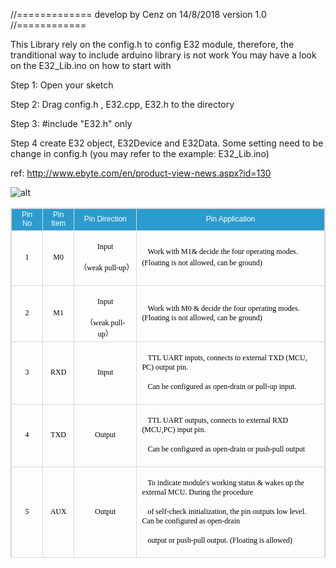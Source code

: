 //=============
	develop by Cenz on 14/8/2018
	version 1.0
//============

This Library rely on the config.h to config E32 module, therefore, the tranditional way to include arduino library is not work
You may have a look on the E32_Lib.ino on how to start with

Step 1: 
Open your sketch

Step 2:
Drag config.h , E32.cpp, E32.h to the directory

Step 3:
#include "E32.h" only

Step 4
create E32 object, E32Device and E32Data.
Some setting need to be change in config.h
(you may refer to the example: E32_Lib.ino)


ref: http://www.ebyte.com/en/product-view-news.aspx?id=130


![alt](http://www.ebyte.com/Uploadfiles/Picture/2018-3-19/20183191049183815.jpg)

<table bordertype="1" style="border-collapse:collapse;" width="100%" height="560PX" bordercolor="#D8D8D8" border="1"><tbody><tr><td style="width:10%;border:1px solid #d8d8d8;text-align:center;" bgcolor="#2d9bcd"><span style="font-family:微软雅黑, &quot;microsoft yahei&quot;;color:#ffffff;"><span style="font-size:12px;font-family:'微软雅黑',sans-serif">Pin No</span><br></span></td><td style="width:10%;border:1px solid #d8d8d8;text-align:center;" bgcolor="#2d9bcd"><span style="font-family:微软雅黑, &quot;microsoft yahei&quot;;color:#ffffff;"><span style="font-size:12px;font-family:'微软雅黑',sans-serif">Pin Item</span></span></td><td style="width:20%;border:1px solid #d8d8d8;text-align:center;" bgcolor="#2d9bcd"><span style="font-family:微软雅黑, &quot;microsoft yahei&quot;;color:#ffffff;"><span style="font-size:12px;font-family:'微软雅黑',sans-serif">Pin Direction</span></span></td><td style="width:60%;border:1px solid #d8d8d8;text-align:center;" bgcolor="#2d9bcd"><span style="font-family:微软雅黑, &quot;microsoft yahei&quot;;color:#ffffff;"><span style="font-size:12px;font-family:'微软雅黑',sans-serif">Pin Application</span></span><br></td></tr><tr><td style="width:10%;border:1px solid #d8d8d8;text-align:center;"><span style="font-family:微软雅黑, &quot;microsoft yahei&quot;;font-size:12px;color:#000000;">1</span></td><td style="width:10%;border:1px solid #d8d8d8;text-align:center;"><span style="font-family:微软雅黑, &quot;microsoft yahei&quot;;font-size:12px;color:#000000;">M0<br></span></td><td style="width:20%;border:1px solid #d8d8d8;text-align:center;"><p><span style="font-family:微软雅黑, &quot;microsoft yahei&quot;;font-size:12px;color:#000000;">Input</span></p><p><span style="font-family:微软雅黑, &quot;microsoft yahei&quot;;font-size:12px;color:#000000;">（weak pull-up）</span></p></td><td style="width:60%;border:1px solid #d8d8d8;"><span style="font-family:微软雅黑, &quot;microsoft yahei&quot;;font-size:12px;color:#000000;"> &nbsp; &nbsp;</span><span style="font-family:微软雅黑, &quot;microsoft yahei&quot;;font-size:12px;color:#000000;">Work with M1&amp; decide the four operating modes. </span><span style="font-family:微软雅黑, &quot;microsoft yahei&quot;;font-size:12px;color:#000000;">(Floating is not allowed, can be ground)</span><span style="font-family:微软雅黑, &quot;microsoft yahei&quot;;color:#000000;"><br></span></td></tr><tr><td style="width:10%;border:1px solid #d8d8d8;text-align:center;"><span style="font-family:微软雅黑, &quot;microsoft yahei&quot;;font-size:12px;color:#000000;">2</span></td><td style="width:10%;border:1px solid #d8d8d8;text-align:center;"><span style="font-family:微软雅黑, &quot;microsoft yahei&quot;;font-size:12px;color:#000000;">M1</span></td><td style="width:20%;border:1px solid #d8d8d8;text-align:center;"><span style="text-align:center;font-family:微软雅黑, &quot;microsoft yahei&quot;;color:#000000;"></span><p style="text-align:center"><span style="font-family:微软雅黑, &quot;microsoft yahei&quot;;font-size:12px;color:#000000;">Input</span></p><span style="font-size:10px;font-family:'微软雅黑',sans-serif"><span style="font-family:微软雅黑, &quot;microsoft yahei&quot;;font-size:12px;color:#000000;">（</span><span style="font-family:微软雅黑, &quot;microsoft yahei&quot;;font-size:12px;color:#000000;">weak pull-up）</span></span><br></td><td style="width:60%;border:1px solid #d8d8d8;"><span style="font-family:微软雅黑, &quot;microsoft yahei&quot;;font-size:12px;color:#000000;"> &nbsp; &nbsp;</span><span style="font-size:10px;font-family:'微软雅黑',sans-serif"><span style="font-family:微软雅黑, &quot;microsoft yahei&quot;;font-size:12px;color:#000000;">Work with M0 &amp; decide the four operating modes. </span><span style="font-family:微软雅黑, &quot;microsoft yahei&quot;;font-size:12px;color:#000000;">(Floating is not allowed, can be ground)</span></span><br></td></tr><tr><td style="width:10%;border:1px solid #d8d8d8;text-align:center;"><span style="font-family:微软雅黑, &quot;microsoft yahei&quot;;font-size:12px;color:#000000;">3</span></td><td style="width:10%;border:1px solid #d8d8d8;text-align:center;"><span style="font-family:微软雅黑, &quot;microsoft yahei&quot;;font-size:12px;color:#000000;">RXD</span></td><td style="width:20%;border:1px solid #d8d8d8;text-align:center;"><span style="text-align:center;font-family:微软雅黑, &quot;microsoft yahei&quot;;color:#000000;"><span style="font-family:微软雅黑, &quot;microsoft yahei&quot;;font-size:12px;color:#000000;">Input</span></span><br></td><td style="width:60%;border:1px solid #d8d8d8;"><p><span style="font-family:微软雅黑, &quot;microsoft yahei&quot;;color:#000000;"><span style="font-family:微软雅黑, &quot;microsoft yahei&quot;;font-size:12px;color:#000000;"> &nbsp; &nbsp;</span><span style="font-family:微软雅黑, &quot;microsoft yahei&quot;;font-size:12px;color:#000000;">TTL UART inputs, connects to external TXD (MCU, PC) output pin. <br></span></span></p><p><span style="font-family:微软雅黑, &quot;microsoft yahei&quot;;color:#000000;"><span style="font-family:微软雅黑, &quot;microsoft yahei&quot;;font-size:12px;color:#000000;"> &nbsp; &nbsp;Can be configured as open-drain or pull-up input.</span></span></p></td></tr><tr><td style="width:10%;border:1px solid #d8d8d8;text-align:center;"><span style="font-family:微软雅黑, &quot;microsoft yahei&quot;;font-size:12px;color:#000000;">4</span></td><td style="width:10%;border:1px solid #d8d8d8;text-align:center;"><span style="font-family:微软雅黑, &quot;microsoft yahei&quot;;font-size:12px;color:#000000;">TXD</span></td><td style="width:20%;border:1px solid #d8d8d8;text-align:center;"><span style="text-align:center;font-family:微软雅黑, &quot;microsoft yahei&quot;;color:#000000;"><span style="font-family:微软雅黑, &quot;microsoft yahei&quot;;font-size:12px;color:#000000;">Output</span></span><br></td><td style="width:60%;border:1px solid #d8d8d8;"><p><span style="font-family:微软雅黑, &quot;microsoft yahei&quot;;color:#000000;"><span style="font-family:微软雅黑, &quot;microsoft yahei&quot;;font-size:12px;color:#000000;"> &nbsp; &nbsp;</span><span style="font-family:微软雅黑, &quot;microsoft yahei&quot;;font-size:12px;color:#000000;">TTL UART outputs, connects to external RXD (MCU,PC) input pin. <br></span></span></p><p><span style="font-family:微软雅黑, &quot;microsoft yahei&quot;;color:#000000;"><span style="font-family:微软雅黑, &quot;microsoft yahei&quot;;font-size:12px;color:#000000;"> &nbsp; &nbsp;Can be configured as open-drain or push-pull output</span></span></p></td></tr><tr><td style="width:10%;border:1px solid #d8d8d8;text-align:center;"><span style="font-family:微软雅黑, &quot;microsoft yahei&quot;;font-size:12px;color:#000000;">5</span></td><td style="width:10%;border:1px solid #d8d8d8;text-align:center;"><span style="font-family:微软雅黑, &quot;microsoft yahei&quot;;font-size:12px;color:#000000;">AUX</span></td><td style="width:20%;border:1px solid #d8d8d8;text-align:center;"><span style="text-align:center;font-family:微软雅黑, &quot;microsoft yahei&quot;;color:#000000;"><span style="font-family:微软雅黑, &quot;microsoft yahei&quot;;font-size:12px;color:#000000;">Output </span></span><br></td><td style="width:60%;border:1px solid #d8d8d8;"><p><span style="font-family:微软雅黑, &quot;microsoft yahei&quot;;font-size:12px;color:#000000;"> &nbsp; &nbsp;To indicate module</span><span style="font-size:10px;font-family:'微软雅黑',sans-serif">'<span><span style="font-family:微软雅黑, &quot;microsoft yahei&quot;;font-size:12px;color:#000000;">s working status &amp; wakes up the external MCU. During the procedure <br></span></span></span></p><p><span style="font-size:10px;font-family:'微软雅黑',sans-serif"><span><span style="font-family:微软雅黑, &quot;microsoft yahei&quot;;font-size:12px;color:#000000;"> &nbsp; &nbsp;of self-check initialization, the pin outputs low level. Can be configured as open-drain <br></span></span></span></p><p><span style="font-size:10px;font-family:'微软雅黑',sans-serif"><span><span style="font-family:微软雅黑, &quot;microsoft yahei&quot;;font-size:12px;color:#000000;"> &nbsp; &nbsp;output or push-pull output. </span><span style="font-family:微软雅黑, &quot;microsoft yahei&quot;;font-size:12px;color:#000000;">(Floating is allowed)</span></span></span></p></td></tr><tr><td style="width:10%;border:1px solid #d8d8d8;text-align:center;"><span style="font-family:微软雅黑, &quot;microsoft yahei&quot;;font-size:12px;color:#000000;">6</span></td><td style="width:10%;border:1px solid #d8d8d8;text-align:center;"><span style="font-family:微软雅黑, &quot;microsoft yahei&quot;;font-size:12px;color:#000000;">VCC</span></td><td style="width:20%;border:1px solid #d8d8d8;text-align:center;"><span style="font-family:微软雅黑, 'microsoft yahei';color:#000000;"><span style="font-family:微软雅黑, &quot;microsoft yahei&quot;;font-size:12px;color:#000000;">Input</span></span></td><td style="width:60%;border:1px solid #d8d8d8;"><span style="font-family:微软雅黑, &quot;microsoft yahei&quot;;color:#000000;"><span style="font-family:微软雅黑, &quot;microsoft yahei&quot;;font-size:12px;color:#000000;"> &nbsp; &nbsp;</span><span style="font-family:微软雅黑, &quot;microsoft yahei&quot;;font-size:12px;color:#000000;">Power supply 3.3V~5.2V DC</span><br></span></td></tr><tr><td style="width:10%;border:1px solid #d8d8d8;text-align:center;"><span style="font-family:微软雅黑, &quot;microsoft yahei&quot;;font-size:12px;color:#000000;">7</span></td><td style="width:10%;border:1px solid #d8d8d8;text-align:center;"><span style="font-family:微软雅黑, &quot;microsoft yahei&quot;;font-size:12px;color:#000000;">GND</span></td><td style="width:20%;border:1px solid #d8d8d8;text-align:center;"><span style="font-family:微软雅黑, 'microsoft yahei';color:#000000;"><span style="font-family:微软雅黑, &quot;microsoft yahei&quot;;font-size:12px;color:#000000;">Input</span></span></td><td style="width:60%;border:1px solid #d8d8d8;"><span style="font-family:微软雅黑, &quot;microsoft yahei&quot;;color:#000000;"><span style="font-family:微软雅黑, &quot;microsoft yahei&quot;;font-size:12px;color:#000000;"> &nbsp; &nbsp;</span><span style="font-family:微软雅黑, &quot;microsoft yahei&quot;;font-size:12px;color:#000000;">Ground</span></span></td></tr><tr><td style="width:10%;border:1px solid #d8d8d8;text-align:center;"><span style="font-family:微软雅黑, &quot;microsoft yahei&quot;;font-size:12px;color:#000000;">8</span></td><td style="width:10%;border:1px solid #d8d8d8;text-align:center;"><span style="font-family:微软雅黑, &quot;microsoft yahei&quot;;font-size:12px;color:#000000;"><span style="font-family:微软雅黑, &quot;microsoft yahei&quot;;text-align:center;color:#000000;"><span style="font-family:微软雅黑, &quot;microsoft yahei&quot;;font-size:12px;color:#000000;">Fixing hole</span></span></span></td><td style="width:20%;border:1px solid #d8d8d8;text-align:center;"><br></td><td style="width:60%;border:1px solid #d8d8d8;"><span style="font-family:微软雅黑, &quot;microsoft yahei&quot;;text-align:center;color:#000000;"><span style="text-align:center;font-family:微软雅黑, &quot;microsoft yahei&quot;;font-size:12px;color:#000000;"> &nbsp; &nbsp;</span><span style="font-family:微软雅黑, &quot;microsoft yahei&quot;;font-size:12px;color:#000000;">Fixing hole</span></span><br></td></tr><tr><td style="width:10%;border:1px solid #d8d8d8;text-align:center;"><span style="font-family:微软雅黑, &quot;microsoft yahei&quot;;font-size:12px;color:#000000;">9</span></td><td style="width:10%;border:1px solid #d8d8d8;text-align:center;"><span style="font-family:微软雅黑, &quot;microsoft yahei&quot;;text-align:center;color:#000000;"><span style="font-family:微软雅黑, &quot;microsoft yahei&quot;;font-size:12px;color:#000000;">Fixing hole</span></span><br></td><td style="width:20%;border:1px solid #d8d8d8;text-align:center;"><br></td><td style="width:60%;border:1px solid #d8d8d8;"><span style="font-family:微软雅黑, &quot;microsoft yahei&quot;;text-align:center;color:#000000;"><span style="text-align:center;font-family:微软雅黑, &quot;microsoft yahei&quot;;font-size:12px;color:#000000;"> &nbsp; &nbsp;</span><span style="font-family:微软雅黑, &quot;microsoft yahei&quot;;font-size:12px;color:#000000;">Fixing hole</span></span><br></td></tr><tr><td style="width:10%;border:1px solid #d8d8d8;text-align:center;"><span style="font-family:微软雅黑, &quot;microsoft yahei&quot;;font-size:12px;color:#000000;">10</span></td><td style="width:10%;border:1px solid #d8d8d8;text-align:center;"><span style="font-family:微软雅黑, &quot;microsoft yahei&quot;;text-align:center;color:#000000;"><span style="font-family:微软雅黑, &quot;microsoft yahei&quot;;font-size:12px;color:#000000;">Fixing hole</span></span><br></td><td style="width:20%;border:1px solid #d8d8d8;text-align:center;"><br></td><td style="width:60%;border:1px solid #d8d8d8;"><span style="font-family:微软雅黑, &quot;microsoft yahei&quot;;text-align:center;color:#000000;"><span style="text-align:center;font-family:微软雅黑, &quot;microsoft yahei&quot;;font-size:12px;color:#000000;"> &nbsp; &nbsp;</span><span style="font-family:微软雅黑, &quot;microsoft yahei&quot;;font-size:12px;color:#000000;">Fixing hole</span></span><br></td></tr><tr><td style="width:10%;border:1px solid #d8d8d8;text-align:center;"><span style="font-family:微软雅黑, &quot;microsoft yahei&quot;;font-size:12px;color:#000000;">11</span></td><td style="width:10%;border:1px solid #d8d8d8;text-align:center;"><span style="font-family:微软雅黑, &quot;microsoft yahei&quot;;text-align:center;color:#000000;"><span style="font-family:微软雅黑, &quot;microsoft yahei&quot;;font-size:12px;color:#000000;">Fixing hole</span></span><br></td><td style="width:20%;border:1px solid #d8d8d8;text-align:center;"><br></td><td style="width:60%;border:1px solid #d8d8d8;"><span style="font-family:微软雅黑, &quot;microsoft yahei&quot;;text-align:center;color:#000000;"><span style="text-align:center;font-family:微软雅黑, &quot;microsoft yahei&quot;;font-size:12px;color:#000000;"> &nbsp; &nbsp;</span><span style="font-family:微软雅黑, &quot;microsoft yahei&quot;;font-size:12px;color:#000000;">Fixing hole</span></span><br></td></tr></tbody></table>
